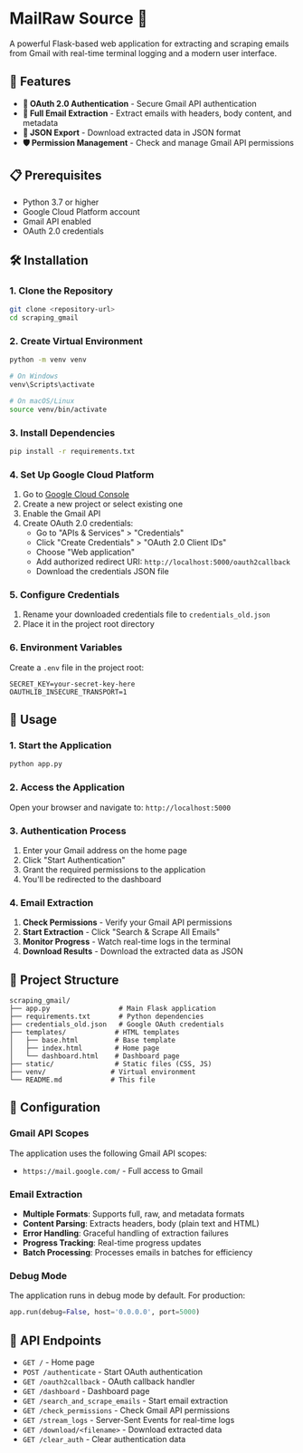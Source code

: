 # MailRaw Source 📧

A powerful Flask-based web application for extracting and scraping emails from Gmail with real-time terminal logging and a modern user interface.

## 🚀 Features

- **🔐 OAuth 2.0 Authentication** - Secure Gmail API authentication
- **📧 Full Email Extraction** - Extract emails with headers, body content, and metadata
- **💾 JSON Export** - Download extracted data in JSON format
- **🛡️ Permission Management** - Check and manage Gmail API permissions

## 📋 Prerequisites

- Python 3.7 or higher
- Google Cloud Platform account
- Gmail API enabled
- OAuth 2.0 credentials

## 🛠️ Installation

### 1. Clone the Repository
```bash
git clone <repository-url>
cd scraping_gmail
```

### 2. Create Virtual Environment
```bash
python -m venv venv

# On Windows
venv\Scripts\activate

# On macOS/Linux
source venv/bin/activate
```

### 3. Install Dependencies
```bash
pip install -r requirements.txt
```

### 4. Set Up Google Cloud Platform

1. Go to [Google Cloud Console](https://console.cloud.google.com/)
2. Create a new project or select existing one
3. Enable the Gmail API
4. Create OAuth 2.0 credentials:
   - Go to "APIs & Services" > "Credentials"
   - Click "Create Credentials" > "OAuth 2.0 Client IDs"
   - Choose "Web application"
   - Add authorized redirect URI: `http://localhost:5000/oauth2callback`
   - Download the credentials JSON file

### 5. Configure Credentials
1. Rename your downloaded credentials file to `credentials_old.json`
2. Place it in the project root directory

### 6. Environment Variables
Create a `.env` file in the project root:
```env
SECRET_KEY=your-secret-key-here
OAUTHLIB_INSECURE_TRANSPORT=1
```

## 🚀 Usage

### 1. Start the Application
```bash
python app.py
```

### 2. Access the Application
Open your browser and navigate to: `http://localhost:5000`

### 3. Authentication Process
1. Enter your Gmail address on the home page
2. Click "Start Authentication"
3. Grant the required permissions to the application
4. You'll be redirected to the dashboard

### 4. Email Extraction
1. **Check Permissions** - Verify your Gmail API permissions
2. **Start Extraction** - Click "Search & Scrape All Emails"
3. **Monitor Progress** - Watch real-time logs in the terminal
4. **Download Results** - Download the extracted data as JSON

## 📁 Project Structure

```
scraping_gmail/
├── app.py                 # Main Flask application
├── requirements.txt       # Python dependencies
├── credentials_old.json   # Google OAuth credentials
├── templates/            # HTML templates
│   ├── base.html         # Base template
│   ├── index.html        # Home page
│   └── dashboard.html    # Dashboard page
├── static/               # Static files (CSS, JS)
├── venv/                # Virtual environment
└── README.md            # This file
```

## 🔧 Configuration

### Gmail API Scopes
The application uses the following Gmail API scopes:
- `https://mail.google.com/` - Full access to Gmail



### Email Extraction
- **Multiple Formats**: Supports full, raw, and metadata formats
- **Content Parsing**: Extracts headers, body (plain text and HTML)
- **Error Handling**: Graceful handling of extraction failures
- **Progress Tracking**: Real-time progress updates
- **Batch Processing**: Processes emails in batches for efficiency



### Debug Mode
The application runs in debug mode by default. For production:
```python
app.run(debug=False, host='0.0.0.0', port=5000)
```



## 🔄 API Endpoints

- `GET /` - Home page
- `POST /authenticate` - Start OAuth authentication
- `GET /oauth2callback` - OAuth callback handler
- `GET /dashboard` - Dashboard page
- `GET /search_and_scrape_emails` - Start email extraction
- `GET /check_permissions` - Check Gmail API permissions
- `GET /stream_logs` - Server-Sent Events for real-time logs
- `GET /download/<filename>` - Download extracted data
- `GET /clear_auth` - Clear authentication data
